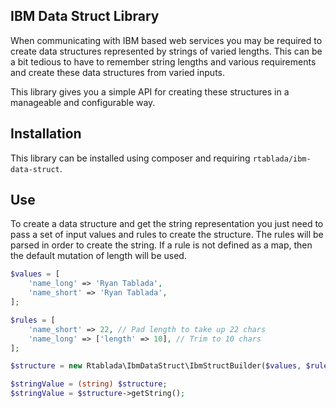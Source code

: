 IBM Data Struct Library
---

When communicating with IBM based web services you may be required to create data structures represented by strings of varied lengths.
This can be a bit tedious to have to remember string lengths and various requirements and create these data structures from varied inputs.

This library gives you a simple API for creating these structures in a manageable and configurable way.

## Installation

This library can be installed using composer and requiring `rtablada/ibm-data-struct`.

## Use

To create a data structure and get the string representation you just need to pass a set of input values and rules to create the structure.
The rules will be parsed in order to create the string.
If a rule is not defined as a map, then the default mutation of length will be used.

```php
$values = [
	'name_long' => 'Ryan Tablada',
	'name_short' => 'Ryan Tablada',
];

$rules = [
	'name_short' => 22, // Pad length to take up 22 chars
	'name_long' => ['length' => 10], // Trim to 10 chars
];

$structure = new Rtablada\IbmDataStruct\IbmStructBuilder($values, $rules);

$stringValue = (string) $structure;
$stringValue = $structure->getString();
```
